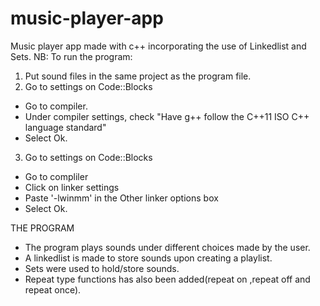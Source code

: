 # music-player-app
Music player app made with c++ incorporating the use of Linkedlist and Sets.
NB: To run the program:
1. Put sound files in the same project as the program file.
2. Go to settings on Code::Blocks
 - Go to compiler.
 - Under compiler settings, check "Have g++ follow the C++11 ISO C++ language standard"
 - Select Ok.
3. Go to settings on Code::Blocks
- Go to compliler
- Click on linker settings
- Paste '-lwinmm' in the Other linker options box
- Select Ok.

THE PROGRAM
- The program plays sounds under different choices made by the user.
- A linkedlist is made to store sounds upon creating a playlist.
- Sets were used to hold/store sounds.
- Repeat type functions has also been added(repeat on ,repeat off and repeat once).
